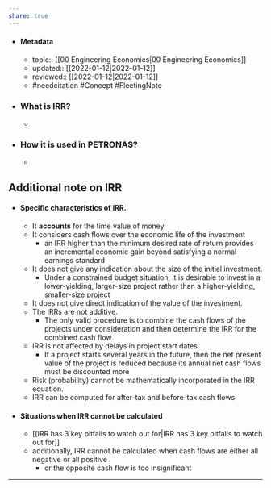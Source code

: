 ```yaml
---
share: true
---
```

- #### Metadata
	- topic:: [[00 Engineering Economics|00 Engineering Economics]]
	- updated:: [[2022-01-12|2022-01-12]]
	- reviewed:: [[2022-01-12|2022-01-12]]
	- #needcitation #Concept #FleetingNote 

- ### What is IRR?
	- 
- ### How it is used in PETRONAS?
	- 
## Additional note on IRR
- #### Specific characteristics of IRR.
	- It **accounts** for the time value of money
	- It considers cash flows over the economic life of the investment
		- an IRR higher than the minimum desired rate of return provides an incremental economic gain beyond satisfying a normal earnings standard
	- It does not give any indication about the size of the initial investment.
		- Under a constrained budget situation, it is desirable to invest in a lower-yielding, larger-size project rather than a higher-yielding, smaller-size project
	- It does not give direct indication of the value of the investment.
	- The IRRs are not additive.
		- The only valid procedure is to combine the cash flows of the projects under consideration and then determine the IRR for the combined cash flow
	- IRR is not affected by delays in project start dates.
		- If a project starts several years in the future, then the net present value of the project is reduced because its annual net cash flows must be discounted more
	- Risk (probability) cannot be mathematically incorporated in the IRR equation.
	- IRR can be computed for after-tax and before-tax cash flows
- #### Situations when IRR cannot be calculated
	- [[IRR has 3 key pitfalls to watch out for|IRR has 3 key pitfalls to watch out for]]
	- additionally, IRR cannot be calculated when cash flows are either all negative or all positive
		- or the opposite cash flow is too insignificant


---